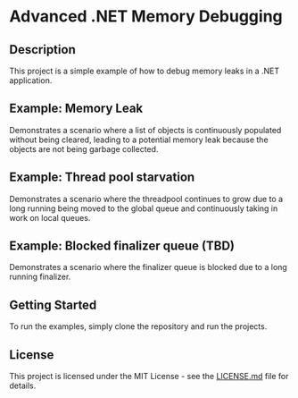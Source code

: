 # Advanced .NET Memory Debugging

## Description
This project is a simple example of how to debug memory leaks in a .NET application. 

## Example: Memory Leak
Demonstrates a scenario where a list of objects is continuously populated without being cleared, 
leading to a potential memory leak because the objects are not being garbage collected.

## Example: Thread pool starvation
Demonstrates a scenario where the threadpool continues to grow due to a long running being moved to the global queue and continuously taking in work on local queues.

## Example: Blocked finalizer queue (TBD)
Demonstrates a scenario where the finalizer queue is blocked due to a long running finalizer.

## Getting Started
To run the examples, simply clone the repository and run the projects.

## License
This project is licensed under the MIT License - see the [LICENSE.md](LICENSE.md) file for details.
